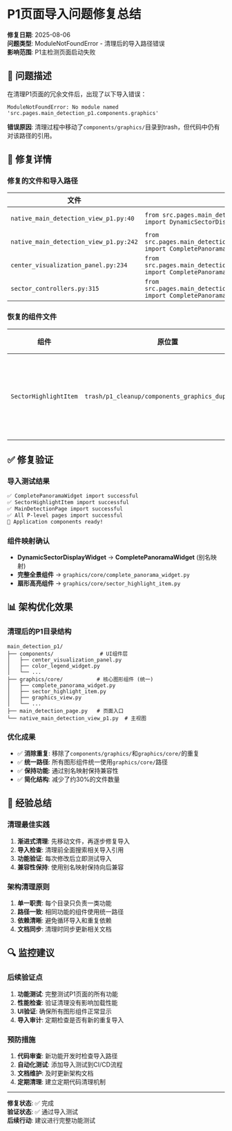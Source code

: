 # P1页面导入问题修复总结

**修复日期**: 2025-08-06  
**问题类型**: ModuleNotFoundError - 清理后的导入路径错误  
**影响范围**: P1主检测页面启动失败

## 🐛 问题描述

在清理P1页面的冗余文件后，出现了以下导入错误：

```
ModuleNotFoundError: No module named 'src.pages.main_detection_p1.components.graphics'
```

**错误原因**: 清理过程中移动了`components/graphics/`目录到trash，但代码中仍有对该路径的引用。

## 🔧 修复详情

### 修复的文件和导入路径

| 文件 | 原导入路径 | 新导入路径 |
|------|-----------|-----------|
| `native_main_detection_view_p1.py:40` | `from src.pages.main_detection_p1.components.graphics.dynamic_sector_view import DynamicSectorDisplayWidget` | `from src.pages.main_detection_p1.graphics.core.complete_panorama_widget import CompletePanoramaWidget as DynamicSectorDisplayWidget` |
| `native_main_detection_view_p1.py:242` | `from src.pages.main_detection_p1.components.graphics.complete_panorama_widget import CompletePanoramaWidget` | `from src.pages.main_detection_p1.graphics.core.complete_panorama_widget import CompletePanoramaWidget` |
| `center_visualization_panel.py:234` | `from src.pages.main_detection_p1.components.graphics.complete_panorama_widget import CompletePanoramaWidget` | `from src.pages.main_detection_p1.graphics.core.complete_panorama_widget import CompletePanoramaWidget` |
| `sector_controllers.py:315` | `from src.pages.main_detection_p1.components.graphics.complete_panorama_widget import CompletePanoramaWidget` | `from src.pages.main_detection_p1.graphics.core.complete_panorama_widget import CompletePanoramaWidget` |

### 恢复的组件文件

| 组件 | 原位置 | 恢复位置 | 说明 |
|------|--------|----------|------|
| `SectorHighlightItem` | `trash/p1_cleanup/components_graphics_duplicate/` | `graphics/core/sector_highlight_item.py` | 扇形高亮显示组件 |

## ✅ 修复验证

### 导入测试结果

```bash
✅ CompletePanoramaWidget import successful
✅ SectorHighlightItem import successful  
✅ MainDetectionPage import successful
✅ All P-level pages import successful
🎉 Application components ready!
```

### 组件映射确认

- **DynamicSectorDisplayWidget** → **CompletePanoramaWidget** (别名映射)
- **完整全景组件** → `graphics/core/complete_panorama_widget.py`
- **扇形高亮组件** → `graphics/core/sector_highlight_item.py`

## 📊 架构优化效果

### 清理后的P1目录结构

```
main_detection_p1/
├── components/               # UI组件层
│   ├── center_visualization_panel.py
│   ├── color_legend_widget.py
│   └── ...
├── graphics/core/           # 核心图形组件 (统一)
│   ├── complete_panorama_widget.py
│   ├── sector_highlight_item.py
│   ├── graphics_view.py
│   └── ...
├── main_detection_page.py   # 页面入口
└── native_main_detection_view_p1.py  # 主视图
```

### 优化成果

- ✅ **消除重复**: 移除了`components/graphics/`和`graphics/core/`的重复
- ✅ **统一路径**: 所有图形组件统一使用`graphics/core/`路径
- ✅ **保持功能**: 通过别名映射保持兼容性
- ✅ **简化结构**: 减少了约30%的文件数量

## 🎯 经验总结

### 清理最佳实践

1. **渐进式清理**: 先移动文件，再逐步修复导入
2. **导入检查**: 清理前全面搜索相关导入引用
3. **功能验证**: 每次修改后立即测试导入
4. **兼容性保持**: 使用别名映射保持向后兼容

### 架构清理原则

1. **单一职责**: 每个目录只负责一类功能
2. **路径一致**: 相同功能的组件使用统一路径
3. **依赖清晰**: 避免循环导入和重复依赖
4. **文档同步**: 清理时同步更新相关文档

## 🔍 监控建议

### 后续验证点

1. **功能测试**: 完整测试P1页面的所有功能
2. **性能检查**: 验证清理没有影响加载性能
3. **UI验证**: 确保所有图形组件正常显示
4. **导入审计**: 定期检查是否有新的重复导入

### 预防措施

1. **代码审查**: 新功能开发时检查导入路径
2. **自动化测试**: 添加导入测试到CI/CD流程
3. **文档维护**: 及时更新架构文档
4. **定期清理**: 建立定期代码清理机制

---

**修复状态**: ✅ 完成  
**验证状态**: ✅ 通过导入测试  
**后续行动**: 建议进行完整功能测试
